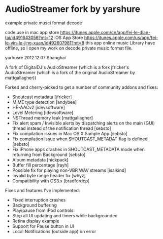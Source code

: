 AudioStreamer fork by yarshure
======
example private musci format decode

code use in mac app store
https://itunes.apple.com/cn/app/fei-le-dian-tai/id491643056?mt=12
iOS App Store
https://itunes.apple.com/us/app/fei-le-yin-le-jing-xuan/id492607981?mt=8
this app online music Library have  offline, so I open my work on decode private music format file.

yarhusre
2012.12.07 Shanghai 

A fork of DigitalDJ's AudioStreamer (which is a fork jfricker's AudioStreamer (which is a fork of the original AudioStreamer by mattgallagher))


Forked and cherry-picked to get a number of community addons and fixes:
- Shoutcast metadata [jfricker]
- MIME type detection [andybee]
- HE-AACv2 [idevsoftware]
- Level Metering [idevsoftware]
- NSThread memory leak [mattgallagher]
- Fix alert spam / Invisible alerts by dispatching alerts on the main (GUI) thread instead of the notification thread [sebsto]
- Fix compilation issues in Mac OS X Sample App [sebsto]
- Fix compilation issue when SHOUTCAST_METADAT flag is defined [sebsto]
- Fix iPhone apps crashes in SHOUTCAST_METADATA mode when returning from Background [sebsto]
- Album metadata [nickpack]
- Buffer fill percentage [rayh]
- Possible fix for playing non-VBR WAV streams [isalkind]
- Invalid byte range header fix [whyz]
- Compatibility with OS3.x [bradfordcp]

Fixes and features I've implemented:
- Fixed interruption crashes
- Background buffering
- Play/pause from iPod controls
- Stop all UI updating and timers while backgrounded
- Retina display example
- Support for Pause button in UI
- Local Notifications (outside app) on error




